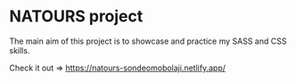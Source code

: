 # NATOURS project

The main aim of this project is to showcase and practice my SASS and CSS skills.

Check it out => https://natours-sondeomobolaji.netlify.app/
